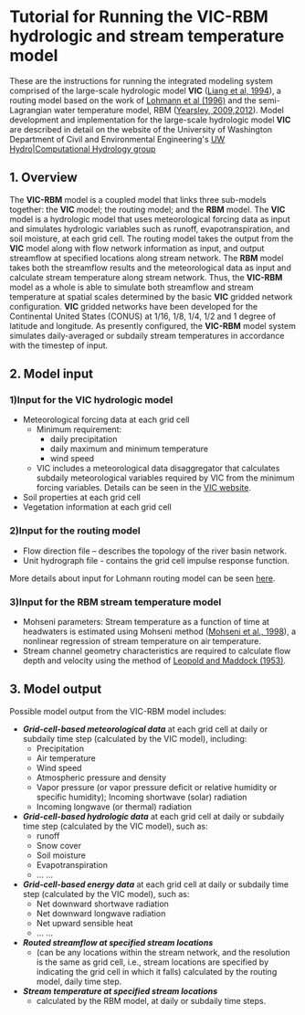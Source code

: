 # Tutorial for Running the VIC-RBM hydrologic and stream temperature model
These are the instructions for running the integrated modeling system comprised of the large-scale hydrologic model **VIC** ([Liang et al, 1994](../Documentation/References.md)), a routing model based on the work of [Lohmann et al (1996)](../Documentation/References.md) and the semi-Lagrangian water temperature model, RBM ([Yearsley, 2009,2012](../Documentation/References.md)). Model development and implementation for the large-scale hydrologic model **VIC** are described in detail on the website of the University of Washington Department of Civil and Environmental Engineering's [UW Hydro|Computational Hydrology group](https://uw-hydro.github.io/code/)
## 1. Overview
The **VIC-RBM** model is a coupled model that links three sub-models together: the **VIC** model; the routing model; and the **RBM** model. The **VIC** model is a hydrologic model that uses meteorological forcing data as input and simulates hydrologic variables such as runoff, evapotranspiration, and soil moisture, at each grid cell. The routing model takes the output from the **VIC** model along with flow network information as input, and output streamflow at specified locations along stream network. The **RBM** model takes both the streamflow results and the meteorological data as input and calculate stream temperature along stream network. Thus, the **VIC-RBM** model as a whole is able to simulate both streamflow and stream temperature at spatial scales determined by the basic **VIC** gridded network configuration. **VIC** gridded networks have been developed for the Continental United States (CONUS) at 1/16, 1/8, 1/4, 1/2 and 1 degree of latitude and longitude. As presently configured, the **VIC-RBM** model system simulates daily-averaged or subdaily stream temperatures in accordance with the timestep of input.
## 2. Model input
### 1)Input for the VIC hydrologic model
*  Meteorological forcing data at each grid cell
    *  Minimum requirement:
        - daily precipitation
        - daily maximum and minimum temperature
        - wind speed
    *  VIC includes a meteorological data disaggregator that calculates subdaily meteorological variables required by VIC from the minimum forcing variables. Details can be seen in the [VIC website](http://vic.readthedocs.io/en/develop/Documentation/Drivers/Classic/ForcingData/).
* Soil properties at each grid cell
* Vegetation information at each grid cell
### 2)Input for the routing model
*  Flow direction file – describes the topology of the river basin network.
*  Unit hydrograph file - contains the grid cell impulse response function. <br />

More details about input for Lohmann routing model can be seen [here](http://www.hydro.washington.edu/Lettenmaier/Models/VIC/Documentation/Routing/RoutingInput.shtml).
### 3)Input for the RBM stream temperature model
*  Mohseni parameters: Stream temperature as a function of time at headwaters is estimated using Mohseni method ([Mohseni et al., 1998](../Documentation/References.md)), a nonlinear regression of stream temperature on air temperature.
*  Stream channel geometry characteristics are required to calculate flow depth and velocity
using the method of [Leopold and Maddock (1953)](../Documentation/References.md).
## 3. Model output
Possible model output from the VIC-RBM model includes:

*  ***Grid-cell-based meteorological data*** at each grid cell at daily or subdaily time step (calculated
by the VIC model), including:
     * Precipitation
     * Air temperature
     * Wind speed
     * Atmospheric pressure and density
     * Vapor pressure (or vapor pressure deficit or relative humidity or specific humidity); Incoming shortwave (solar) radiation
     * Incoming longwave (or thermal) radiation
*  ***Grid-cell-based hydrologic data*** at each grid cell at daily or subdaily time step (calculated by the
VIC model), such as:
     * runoff
     * Snow cover
     * Soil moisture
     * Evapotranspiration
     * ... ...
*  ***Grid-cell-based energy data*** at each grid cell at daily or subdaily time step (calculated by the VIC model), such as:
     * Net downward shortwave radiation
     * Net downward longwave radiation
     * Net upward sensible heat
     * ... ...
*  ***Routed streamflow at specified stream locations***
     * (can be any locations within the stream network, and the resolution is the same as grid cell, i.e., stream locations are specified by indicating the grid cell in which it falls) calculated by the routing model, daily time step.
*  ***Stream temperature at specified stream locations***
     * calculated by the RBM model, at daily or subdaily time steps.
